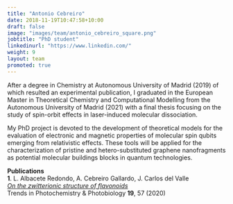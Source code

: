 ```yaml
---
title: "Antonio Cebreiro"
date: 2018-11-19T10:47:58+10:00
draft: false
image: "images/team/antonio_cebreiro_square.png"
jobtitle: "PhD student"
linkedinurl: "https://www.linkedin.com/"
weight: 9
layout: team
promoted: true
---
```


After a degree in Chemistry at Autonomous University of Madrid (2019) of which resulted an experimental publication, I graduated in the European Master in Theoretical Chemistry and Computational Modelling from the Autonomous University of Madrid (2021) with a final thesis focusing on the study of spin-orbit effects in laser-induced molecular dissociation.

My PhD project is devoted to the development of theoretical models for the evaluation of electronic and magnetic properties of molecular spin qubits emerging from relativistic effects. These tools will be applied for the characterization of pristine and hetero-substituted graphene nanofragments as potential molecular buildings blocks in quantum technologies.


**Publications**<br>
**1**. L. Albacete Redondo, A. Cebreiro Gallardo, J. Carlos del Valle <br>
_[On the zwitterionic structure of flavonoids](http://researchtrends.net/tia/abstract.asp?in=0&vn=19&tid=15&aid=6737&pub=2020&type=)_ <br>
Trends in Photochemistry & Photobiology **19**, 57 (2020)